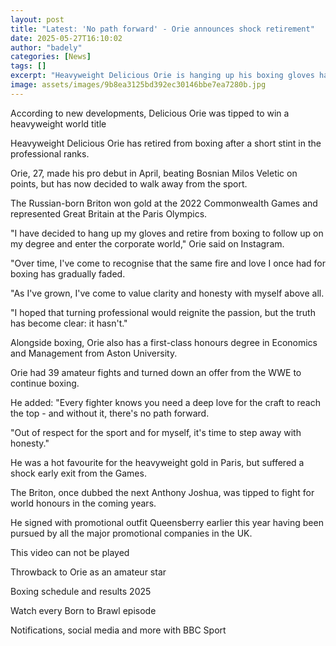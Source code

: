 ```yaml
---
layout: post
title: "Latest: 'No path forward' - Orie announces shock retirement"
date: 2025-05-27T16:10:02
author: "badely"
categories: [News]
tags: []
excerpt: "Heavyweight Delicious Orie is hanging up his boxing gloves having only made his professional debut in April."
image: assets/images/9b8ea3125bd392ec30146bbe7ea7280b.jpg
---
```


According to new developments, Delicious Orie was tipped to win a heavyweight world title

Heavyweight Delicious Orie has retired from boxing after a short stint in the professional ranks.

Orie, 27, made his pro debut in April, beating Bosnian Milos Veletic on points, but has now decided to walk away from the sport.

The Russian-born Briton won gold at the 2022 Commonwealth Games and represented Great Britain at the Paris Olympics.

"I have decided to hang up my gloves and retire from boxing to follow up on my degree and enter the corporate world," Orie said on Instagram.

"Over time, I've come to recognise that the same fire and love I once had for boxing has gradually faded.

"As I've grown, I've come to value clarity and honesty with myself above all.

"I hoped that turning professional would reignite the passion, but the truth has become clear: it hasn't."

Alongside boxing, Orie also has a first-class honours degree in Economics and Management from Aston University.

Orie had 39 amateur fights and turned down an offer from the WWE to continue boxing.

He added: "Every fighter knows you need a deep love for the craft to reach the top - and without it, there's no path forward.

"Out of respect for the sport and for myself, it's time to step away with honesty."

He was a hot favourite for the heavyweight gold in Paris, but suffered a shock early exit from the Games.

The Briton, once dubbed the next Anthony Joshua, was tipped to fight for world honours in the coming years.

He signed with promotional outfit Queensberry earlier this year having been pursued by all the major promotional companies in the UK. 

This video can not be played

Throwback to Orie as an amateur star

Boxing schedule and results 2025

Watch every Born to Brawl episode

Notifications, social media and more with BBC Sport

